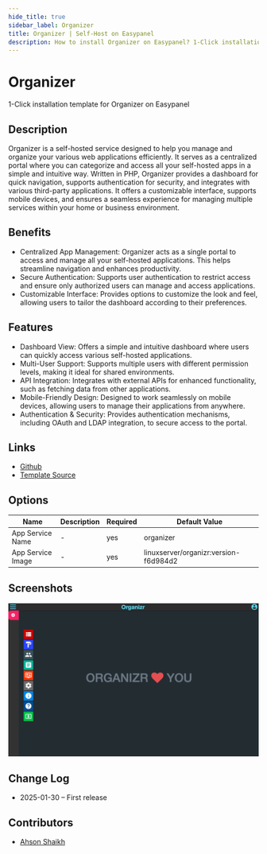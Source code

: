 ```yaml
---
hide_title: true
sidebar_label: Organizer
title: Organizer | Self-Host on Easypanel
description: How to install Organizer on Easypanel? 1-Click installation template for Organizer on Easypanel
---
```


<!-- generated -->

# Organizer

1-Click installation template for Organizer on Easypanel

## Description

Organizer is a self-hosted service designed to help you manage and organize your various web applications efficiently. It serves as a centralized portal where you can categorize and access all your self-hosted apps in a simple and intuitive way. Written in PHP, Organizer provides a dashboard for quick navigation, supports authentication for security, and integrates with various third-party applications. It offers a customizable interface, supports mobile devices, and ensures a seamless experience for managing multiple services within your home or business environment.

## Benefits

- Centralized App Management: Organizer acts as a single portal to access and manage all your self-hosted applications. This helps streamline navigation and enhances productivity.
- Secure Authentication: Supports user authentication to restrict access and ensure only authorized users can manage and access applications.
- Customizable Interface: Provides options to customize the look and feel, allowing users to tailor the dashboard according to their preferences.

## Features

- Dashboard View: Offers a simple and intuitive dashboard where users can quickly access various self-hosted applications.
- Multi-User Support: Supports multiple users with different permission levels, making it ideal for shared environments.
- API Integration: Integrates with external APIs for enhanced functionality, such as fetching data from other applications.
- Mobile-Friendly Design: Designed to work seamlessly on mobile devices, allowing users to manage their applications from anywhere.
- Authentication & Security: Provides authentication mechanisms, including OAuth and LDAP integration, to secure access to the portal.

## Links

- [Github](https://github.com/causefx/Organizr)
- [Template Source](https://github.com/easypanel-io/templates/tree/main/templates/organizer)

## Options

Name | Description | Required | Default Value
-|-|-|-
App Service Name | - | yes | organizer
App Service Image | - | yes | linuxserver/organizr:version-f6d984d2

## Screenshots

![Organizer Screenshot](./assets/screenshot.png)

## Change Log

- 2025-01-30 – First release

## Contributors

- [Ahson Shaikh](https://github.com/Ahson-Shaikh)
